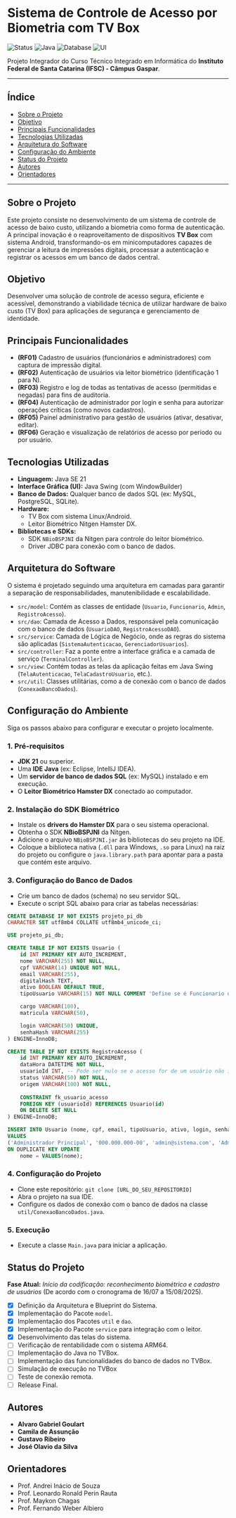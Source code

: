 # Sistema de Controle de Acesso por Biometria com TV Box

![Status](https://img.shields.io/badge/status-em_desenvolvimento-yellow)
![Java](https://img.shields.io/badge/Java-SE%2021-blue)
![Database](https://img.shields.io/badge/Database-SQL-orange)
![UI](https://img.shields.io/badge/UI-Java%20Swing-blueviolet)

Projeto Integrador do Curso Técnico Integrado em Informática do **Instituto Federal de Santa Catarina (IFSC) - Câmpus Gaspar**.

---

## Índice

- [Sobre o Projeto](#sobre-o-projeto)
- [Objetivo](#objetivo)
- [Principais Funcionalidades](#principais-funcionalidades)
- [Tecnologias Utilizadas](#tecnologias-utilizadas)
- [Arquitetura do Software](#arquitetura-do-software)
- [Configuração do Ambiente](#configuração-do-ambiente)
- [Status do Projeto](#status-do-projeto)
- [Autores](#autores)
- [Orientadores](#orientadores)

---

## Sobre o Projeto

Este projeto consiste no desenvolvimento de um sistema de controle de acesso de baixo custo, utilizando a biometria como forma de autenticação. A principal inovação é o reaproveitamento de dispositivos **TV Box** com sistema Android, transformando-os em minicomputadores capazes de gerenciar a leitura de impressões digitais, processar a autenticação e registrar os acessos em um banco de dados central.

## Objetivo

Desenvolver uma solução de controle de acesso segura, eficiente e acessível, demonstrando a viabilidade técnica de utilizar hardware de baixo custo (TV Box) para aplicações de segurança e gerenciamento de identidade.

## Principais Funcionalidades

- **(RF01)** Cadastro de usuários (funcionários e administradores) com captura de impressão digital.
- **(RF02)** Autenticação de usuários via leitor biométrico (identificação 1 para N).
- **(RF03)** Registro e log de todas as tentativas de acesso (permitidas e negadas) para fins de auditoria.
- **(RF04)** Autenticação de administrador por login e senha para autorizar operações críticas (como novos cadastros).
- **(RF05)** Painel administrativo para gestão de usuários (ativar, desativar, editar).
- **(RF06)** Geração e visualização de relatórios de acesso por período ou por usuário.

## Tecnologias Utilizadas

- **Linguagem:** Java SE 21
- **Interface Gráfica (UI):** Java Swing (com WindowBuilder)
- **Banco de Dados:** Qualquer banco de dados SQL (ex: MySQL, PostgreSQL, SQLite).
- **Hardware:**
    - TV Box com sistema Linux/Android.
    - Leitor Biométrico Nitgen Hamster DX.
- **Bibliotecas e SDKs:**
    - SDK `NBioBSPJNI` da Nitgen para controle do leitor biométrico.
    - Driver JDBC para conexão com o banco de dados.

## Arquitetura do Software

O sistema é projetado seguindo uma arquitetura em camadas para garantir a separação de responsabilidades, manutenibilidade e escalabilidade.

- `src/model`: Contém as classes de entidade (`Usuario`, `Funcionario`, `Admin`, `RegistroAcesso`).
- `src/dao`: Camada de Acesso a Dados, responsável pela comunicação com o banco de dados (`UsuarioDAO`, `RegistroAcessoDAO`).
- `src/service`: Camada de Lógica de Negócio, onde as regras do sistema são aplicadas (`SistemaAutenticacao`, `GerenciadorUsuarios`).
- `src/controller`: Faz a ponte entre a interface gráfica e a camada de serviço (`TerminalController`).
- `src/view`: Contém todas as telas da aplicação feitas em Java Swing (`TelaAutenticacao`, `TelaCadastroUsuario`, etc.).
- `src/util`: Classes utilitárias, como a de conexão com o banco de dados (`ConexaoBancoDados`).

## Configuração do Ambiente

Siga os passos abaixo para configurar e executar o projeto localmente.

### 1. Pré-requisitos
- **JDK 21** ou superior.
- Uma **IDE Java** (ex: Eclipse, IntelliJ IDEA).
- Um **servidor de banco de dados SQL** (ex: MySQL) instalado e em execução.
- O **Leitor Biométrico Hamster DX** conectado ao computador.

### 2. Instalação do SDK Biométrico
- Instale os **drivers do Hamster DX** para o seu sistema operacional.
- Obtenha o SDK **NBioBSPJNI** da Nitgen.
- Adicione o arquivo `NBioBSPJNI.jar` às bibliotecas do seu projeto na IDE.
- Coloque a biblioteca nativa (`.dll` para Windows, `.so` para Linux) na raiz do projeto ou configure o `java.library.path` para apontar para a pasta que contém este arquivo.

### 3. Configuração do Banco de Dados
- Crie um banco de dados (schema) no seu servidor SQL.
- Execute o script SQL abaixo para criar as tabelas necessárias:

```sql
CREATE DATABASE IF NOT EXISTS projeto_pi_db 
CHARACTER SET utf8mb4 COLLATE utf8mb4_unicode_ci;

USE projeto_pi_db;

CREATE TABLE IF NOT EXISTS Usuario (
    id INT PRIMARY KEY AUTO_INCREMENT,
    nome VARCHAR(255) NOT NULL,
    cpf VARCHAR(14) UNIQUE NOT NULL,
    email VARCHAR(255),
    digitalHash TEXT,
    ativo BOOLEAN DEFAULT TRUE,
    tipoUsuario VARCHAR(15) NOT NULL COMMENT 'Define se é Funcionario ou Administrador',

    cargo VARCHAR(100),
    matricula VARCHAR(50),

    login VARCHAR(50) UNIQUE,
    senhaHash VARCHAR(255)
) ENGINE=InnoDB;

CREATE TABLE IF NOT EXISTS RegistroAcesso (
    id INT PRIMARY KEY AUTO_INCREMENT,
    dataHora DATETIME NOT NULL,
    usuarioId INT, -- Pode ser nulo se o acesso for de um usuário não identificado.
    status VARCHAR(50) NOT NULL,
    origem VARCHAR(100) NOT NULL,
    
    CONSTRAINT fk_usuario_acesso
    FOREIGN KEY (usuarioId) REFERENCES Usuario(id) 
    ON DELETE SET NULL
) ENGINE=InnoDB;

INSERT INTO Usuario (nome, cpf, email, tipoUsuario, ativo, login, senhaHash) 
VALUES 
('Administrador Principal', '000.000.000-00', 'admin@sistema.com', 'Administrador', TRUE, 'admin', 'admin123')
ON DUPLICATE KEY UPDATE 
    nome = VALUES(nome);
```

### 4. Configuração do Projeto
- Clone este repositório: `git clone [URL_DO_SEU_REPOSITORIO]`
- Abra o projeto na sua IDE.
- Configure os dados de conexão com o banco de dados na classe `util/ConexaoBancoDados.java`.

### 5. Execução
- Execute a classe `Main.java` para iniciar a aplicação.

## Status do Projeto

**Fase Atual:** *Início da codificação: reconhecimento biométrico e cadastro de usuários* (De acordo com o cronograma de 16/07 a 15/08/2025).

- [X] Definição da Arquitetura e Blueprint do Sistema.
- [X] Implementação do Pacote `model`.
- [X] Implementação dos Pacotes `util` e `dao`.
- [X] Implementação do Pacote `service` para integração com o leitor.
- [X] Desenvolvimento das telas do sistema.
- [ ] Verificação de rentabilidade com o sistema ARM64.
- [ ] Implementação do Java no TVBox.
- [ ] Implementação das funcionalidades do banco de dados no TVBox.
- [ ] Simulação de execução no TVBox
- [ ] Teste de conexão remota.
- [ ] Release Final.

## Autores

- **Alvaro Gabriel Goulart**
- **Camila de Assunção**
- **Gustavo Ribeiro**
- **José Olavio da Silva**

## Orientadores

- Prof. Andrei Inácio de Souza
- Prof. Leonardo Ronald Perin Rauta
- Prof. Maykon Chagas
- Prof. Fernando Weber Albiero
